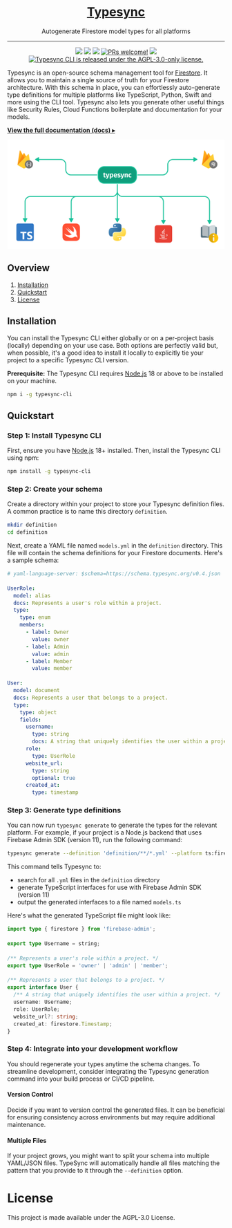 <h1 align="center">
  <a href="https://docs.typesync.org">
    Typesync
  </a>
</h1>

<p align="center">
    Autogenerate Firestore model types for all platforms
</p>

---

<p align="center">
    <a href="https://npmjs.com/package/typesync-cli" alt="Latest version">
        <img src="https://img.shields.io/npm/v/typesync-cli?label=latest" /></a>
    <a href="https://app.circleci.com/pipelines/github/kafkas/typesync" alt="Build status">
        <img src="https://circleci.com/gh/kafkas/typesync.svg?style=shield" /></a>
    <a href="https://github.com/kafkas/typesync/pulls" alt="Activity">
        <img src="https://img.shields.io/github/commit-activity/m/kafkas/typesync" /></a>
    <a href="https://github.com/kafkas/typesync">
      <img src="https://img.shields.io/badge/PRs-welcome-brightgreen.svg" alt="PRs welcome!" /></a>
    <a href="https://www.npmjs.com/package/typesync-cli" alt="NPM unpacked size">
        <img src="https://img.shields.io/npm/unpacked-size/typesync-cli" /></a>
    <a href="https://github.com/kafkas/typesync/blob/main/LICENSE">
      <img src="https://img.shields.io/badge/License-AGPL%20v3-blue.svg" alt="Typesync CLI is released under the AGPL-3.0-only license." /></a>
</p>

Typesync is an open-source schema management tool for [Firestore](https://cloud.google.com/firestore). It allows you to maintain a single source of truth for your Firestore architecture. With this schema in place, you can effortlessly auto-generate type definitions for multiple platforms like TypeScript, Python, Swift and more using the CLI tool. Typesync also lets you generate other useful things like Security Rules, Cloud Functions boilerplate and documentation for your models.

[**View the full documentation (docs) ▸**](https://docs.typesync.org)

<div align="center">
  <img src="images/architecture.png" width="600px" alt="header" />
</div>

## Overview

1. [Installation](#installation)
1. [Quickstart](#quickstart)
1. [License](#license)

## Installation

You can install the Typesync CLI either globally or on a per-project basis (locally) depending on your use case. Both options are perfectly valid but, when possible, it's a good idea to install it locally to explicitly tie your project to a specific Typesync CLI version.

**Prerequisite:** The Typesync CLI requires [Node.js](https://nodejs.org) 18 or above to be installed on your machine.

```bash
npm i -g typesync-cli
```

## Quickstart

### Step 1: Install Typesync CLI

First, ensure you have [Node.js](https://nodejs.org) 18+ installed. Then, install the Typesync CLI using npm:

```bash
npm install -g typesync-cli
```

### Step 2: Create your schema

Create a directory within your project to store your Typesync definition files. A common practice is to name this directory `definition`.

```bash
mkdir definition
cd definition
```

Next, create a YAML file named `models.yml` in the `definition` directory. This file will contain the schema definitions for your Firestore documents. Here's a sample schema:

```yaml models.yml
# yaml-language-server: $schema=https://schema.typesync.org/v0.4.json

UserRole:
  model: alias
  docs: Represents a user's role within a project.
  type:
    type: enum
    members:
      - label: Owner
        value: owner
      - label: Admin
        value: admin
      - label: Member
        value: member

User:
  model: document
  docs: Represents a user that belongs to a project.
  type:
    type: object
    fields:
      username:
        type: string
        docs: A string that uniquely identifies the user within a project.
      role:
        type: UserRole
      website_url:
        type: string
        optional: true
      created_at:
        type: timestamp
```

### Step 3: Generate type definitions

You can now run `typesync generate` to generate the types for the relevant platform. For example, if your project is a Node.js backend that uses Firebase Admin SDK (version 11), run the following command:

```bash
typesync generate --definition 'definition/**/*.yml' --platform ts:firebase-admin:11 --outFile models.ts
```

This command tells Typesync to:

- search for all `.yml` files in the `definition` directory
- generate TypeScript interfaces for use with Firebase Admin SDK (version 11)
- output the generated interfaces to a file named `models.ts`

Here's what the generated TypeScript file might look like:

```ts models.ts
import type { firestore } from 'firebase-admin';

export type Username = string;

/** Represents a user's role within a project. */
export type UserRole = 'owner' | 'admin' | 'member';

/** Represents a user that belongs to a project. */
export interface User {
  /** A string that uniquely identifies the user within a project. */
  username: Username;
  role: UserRole;
  website_url?: string;
  created_at: firestore.Timestamp;
}
```

### Step 4: Integrate into your development workflow

You should regenerate your types anytime the schema changes. To streamline development, consider integrating the Typesync generation command into your build process or CI/CD pipeline.

#### Version Control

Decide if you want to version control the generated files. It can be beneficial for ensuring consistency across environments but may require additional maintenance.

#### Multiple Files

If your project grows, you might want to split your schema into multiple YAML/JSON files. TypeSync will automatically handle all files matching the pattern that you provide to it through the `--definition` option.

# License

This project is made available under the AGPL-3.0 License.
